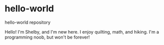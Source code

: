 # hello-world
hello-world repository

Hello!
I'm Shelby, and I'm new here. 
I enjoy quilting, math, and hiking. I'm a programming noob, but won't be forever! 
